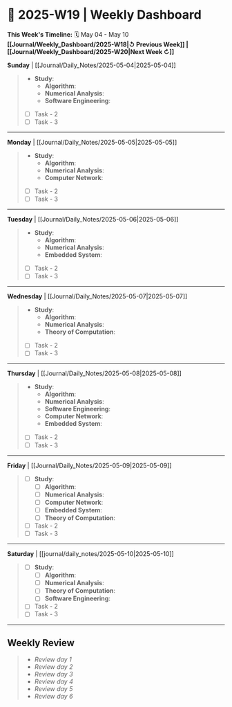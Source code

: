# 🎯  2025-W19 | Weekly Dashboard

**This Week's Timeline:** 🗓️ May 04 - May 10
**[[Journal/Weekly_Dashboard/2025-W18|↺ Previous Week]] | [[Journal/Weekly_Dashboard/2025-W20|Next Week ↻]]**

**Sunday** | [[Journal/Daily_Notes/2025-05-04|2025-05-04]]
> - **Study**:
> 	- **Algorithm**: 
> 	- **Numerical Analysis**: 
> 	- **Software Engineering**: 
> - [ ] Task - 2
> - [ ] Task - 3

---

**Monday** | [[Journal/Daily_Notes/2025-05-05|2025-05-05]]
> - **Study**:
> 	- **Algorithm**: 
> 	- **Numerical Analysis**: 
> 	- **Computer Network**: 
> - [ ] Task - 2
> - [ ] Task - 3

---

**Tuesday** | [[Journal/Daily_Notes/2025-05-06|2025-05-06]] 
> - **Study**:
> 	- **Algorithm**: 
> 	- **Numerical Analysis**: 
> 	- **Embedded System**: 
> - [ ] Task - 2
> - [ ] Task - 3

---

**Wednesday** | [[Journal/Daily_Notes/2025-05-07|2025-05-07]] 
> - **Study**:
> 	- **Algorithm**: 
> 	- **Numerical Analysis**: 
> 	- **Theory of Computation**:
> - [ ] Task - 2
> - [ ] Task - 3

---

**Thursday** | [[Journal/Daily_Notes/2025-05-08|2025-05-08]] 
> - **Study**:
> 	- **Algorithm**: 
> 	- **Numerical Analysis**: 
> 	- **Software Engineering**: 
> 	- **Computer Network**: 
> 	- **Embedded System**: 
> - [ ] Task - 2
> - [ ] Task - 3

---

**Friday** | [[Journal/Daily_Notes/2025-05-09|2025-05-09]]
> - [ ] **Study**:
> 	- [ ] **Algorithm**:  
> 	- [ ] **Numerical Analysis**: 
> 	- [ ] **Computer Network**: 
> 	- [ ] **Embedded System**: 
> 	- [ ] **Theory of Computation**:
> - [ ] Task - 2
> - [ ] Task - 3

---

**Saturday** | [[journal/daily_notes/2025-05-10|2025-05-10]]
> - [ ] **Study**:
> 	- [ ] **Algorithm**: 
> 	- [ ] **Numerical Analysis**: 
> 	- [ ] **Theory of Computation**: 
> 	- [ ] **Software Engineering**: 
> - [ ] Task - 2
> - [ ] Task - 3

---

## **Weekly Review**
> - *Review day 1*
> - *Review day 2*
> - *Review day 3*
> - *Review day 4*
> - *Review day 5*
> - *Review day 6*

